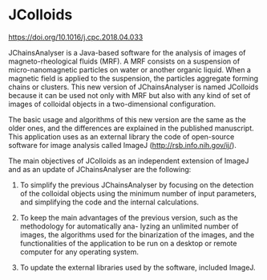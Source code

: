 # JColloids 

https://doi.org/10.1016/j.cpc.2018.04.033

JChainsAnalyser is a Java-based software for the analysis of images of magneto-rheological fluids (MRF). A
MRF consists on a suspension of micro-nanomagnetic particles on water or another organic liquid. When a
magnetic field is applied to the suspension, the particles aggregate forming chains or clusters. This new version
of JChainsAnalyser is named JColloids because it can be used not only with MRF but also with any kind of
set of images of colloidal objects in a two-dimensional configuration. 

The basic usage and algorithms of this new version are the same as the older ones, and the differences 
are explained in the published manuscript. This application uses as an external library the code of 
open-source software for image analysis called ImageJ (http://rsb.info.nih.gov/ij/). 

The main objectives of JColloids as an independent extension of ImageJ
and as an update of JChainsAnalyser are the following:

1. To simplify the previous JChainsAnalyser by focusing on the detection of the colloidal objects using the
minimum number of input parameters, and simplifying the code and the internal calculations.

2. To keep the main advantages of the previous version, such as the methodology for automatically ana-
lyzing an unlimited number of images, the algorithms used for the binarization of the images, and the
functionalities of the application to be run on a desktop or remote computer for any operating system.

3. To update the external libraries used by the software, included ImageJ.
